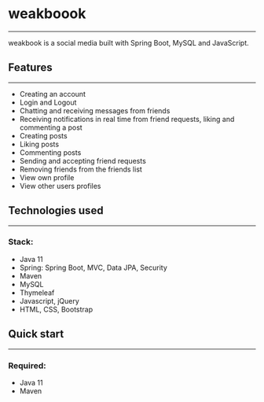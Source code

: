 # weakboook

___
weakbook is a social media built with Spring Boot, MySQL and JavaScript.

## Features

___

* Creating an account
* Login and Logout
* Chatting and receiving messages from friends
* Receiving notifications in real time from friend requests, liking and commenting a post
* Creating posts
* Liking posts
* Commenting posts
* Sending and accepting friend requests
* Removing friends from the friends list
* View own profile
* View other users profiles

## Technologies used

___

### Stack:

* Java 11
* Spring: Spring Boot, MVC, Data JPA, Security
* Maven
* MySQL
* Thymeleaf
* Javascript, jQuery
* HTML, CSS, Bootstrap

## Quick start

---

### Required:

* Java 11
* Maven

